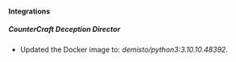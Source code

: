 #### Integrations
##### CounterCraft Deception Director
- Updated the Docker image to: *demisto/python3:3.10.10.48392*.
